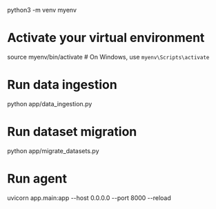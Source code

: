 python3 -m venv myenv

# Activate your virtual environment

source myenv/bin/activate # On Windows, use `myenv\Scripts\activate`

# Run data ingestion

python app/data_ingestion.py

# Run dataset migration

python app/migrate_datasets.py

# Run agent

uvicorn app.main:app --host 0.0.0.0 --port 8000 --reload
